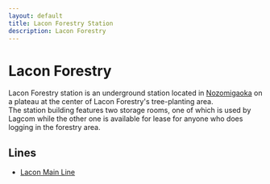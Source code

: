 ```yaml
---
layout: default
title: Lacon Forestry Station
description: Lacon Forestry
---
```


# Lacon Forestry

Lacon Forestry station is an underground station located
in [Nozomigaoka](/areas/kurageshima-and-nozomigaoka) on a plateau at the
center of Lacon Forestry's tree-planting area.<br>
The station building features two storage rooms, one of which
is used by Lagcom while the other one is available for lease
for anyone who does logging in the forestry area.

## Lines

- [Lacon Main Line](/rail-lines/lcn-main-line)